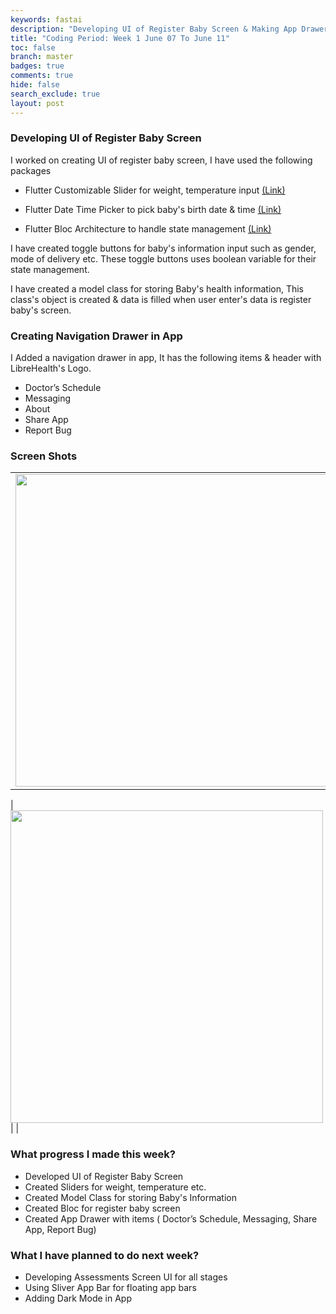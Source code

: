 ```yaml
---
keywords: fastai
description: "Developing UI of Register Baby Screen & Making App Drawer"
title: "Coding Period: Week 1 June 07 To June 11"
toc: false
branch: master
badges: true
comments: true
hide: false
search_exclude: true
layout: post
---
```


### Developing UI of Register Baby Screen

I worked on creating UI of register baby screen, I have used the following packages

- Flutter Customizable Slider for weight, temperature input [(Link)](https://pub.dev/packages/syncfusion_flutter_sliders)

- Flutter Date Time Picker to pick baby's birth date & time [(Link)](https://pub.dev/packages/flutter_datetime_picker)

- Flutter Bloc Architecture to handle state management [(Link)](https://pub.dev/packages/flutter_bloc)

I have created toggle buttons for baby's information input such as gender, mode of delivery etc. These toggle buttons uses boolean variable for their state management. 

I have created a model class for storing Baby's health information, This class's object is created & data is filled when user enter's data is register baby's screen.


### Creating Navigation Drawer in App

I Added a navigation drawer in app, It has the following items & header with LibreHealth's Logo.
- Doctor’s Schedule
- Messaging
- About
- Share App
- Report Bug

### Screen Shots

|  |  |
| ------ | ------ |
| <img src="https://raw.githubusercontent.com/Darshpreet2000/My-Blog/master/images/week1a.png" height="500"> | <img src="https://raw.githubusercontent.com/Darshpreet2000/My-Blog/master/images/week1b.png" height="500"> |
| 
<img src="https://raw.githubusercontent.com/Darshpreet2000/My-Blog/master/images/week1c.png" height="500"> |  |


### What progress I made this week?

- Developed UI of Register Baby Screen
- Created Sliders for weight, temperature etc.
- Created Model Class for storing Baby's Information
- Created Bloc for register baby screen
- Created App Drawer with items ( Doctor’s Schedule, Messaging, Share App, Report Bug)


### What I have planned to do next week?

- Developing Assessments Screen UI for all stages 
- Using Sliver App Bar for floating app bars
- Adding Dark Mode in App
